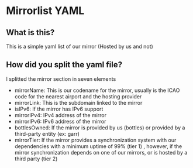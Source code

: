 # Mirrorlist YAML
## What is this?
This is a simple yaml list of our mirror (Hosted by us and not)

## How did you split the yaml file?
I splitted the mirror section in seven elements
- mirrorName: This is our codename for the mirror, usually is the ICAO code for the nearest airport and the hosting provider
- mirrorLink: This is the subdomain linked to the mirror
- isIPv6: If the mirror has IPv6 support
- mirrorIPv4: IPv4 address of the mirror
- mirrorIPv6: IPv6 address of the mirror
- bottlesOwned: If the mirror is provided by us (bottles) or provided by a third-party entity (ex: garr)
- mirrorTier: If the mirror provides a synchronization system with our dependencies with a minimum uptime of 99% (tier 1) , however, if the mirror synchronization depends on one of our mirrors, or is hosted by a third party (tier 2)
